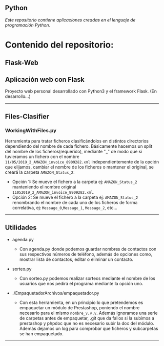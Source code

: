## Python

*Este repositorio contiene aplicaciones creadas en el lenguaje de programación Python.*

# Contenido del repositorio:

## Flask-Web
 Aplicación web con Flask
 ---
 Proyecto web personal desarrollado con Python3 y el framework Flask.
 (En desarrollo...)

--- 
 
 ## Files-Clasifier
 ### WorkingWithFiles.py
 Herramienta para tratar ficheros clasificándolos en distintos directorios dependiendo del nombre de cada fichero.
 Básicamente hacemos un split del nombre de los ficheros(requerido), mediante "_" de modo que si tuvieramos un 
 fichero con el nombre `11/05/2019_2_AMAZON_invoice_8909282.xml` independientemente de la opción que elijamos, cambiar 
 el nombre de los ficheros o mantener el original, se creará la carpeta `AMAZON_Status_2`:
 
 - Opción 1: Se mueve el fichero a la carpeta ej: `AMAZON_Status_2` manteniendo el nombre original 
 `11052019_2_AMAZON_invoice_8909282.xml`.
 - Opción 2: Se mueve el fichero a la carpeta ej: `AMAZON_Status_2` renombrando el nombre de cada uno de los ficheros 
 de forma correlativa, ej: `Message_0`,`Message_1`, `Message_2`, etc...
--- 
## Utilidades
- agenda.py
    - Con agenda.py donde podemos guardar nombres de contactos con sus respectivos números de teléfono, además de opciones como, mostrar lista de contactos, editar o eliminar un contacto.
- sorteo.py
    - Con sorteo.py podemos realizar sorteos mediante el nombre de los usuarios que nos pedirá el programa mediante la opción uno.

- ./EmpaquetadorArchivos/empaquetador.py
    - Con esta herramienta, en un principio lo que pretendemos es empaquetar un módulo de Prestashop, poniendo el nombre necesario para el mismo `nombre_v.v.v`. Además ignoramos una serie de carpetas antes de empaquetar, .git que da fallos si la subimos a prestashop y phpdoc que no es necesario subir la doc del módulo. Además dejamos un log para comprobar que ficheros y subcarpetas se han empaquetado.
--- 

